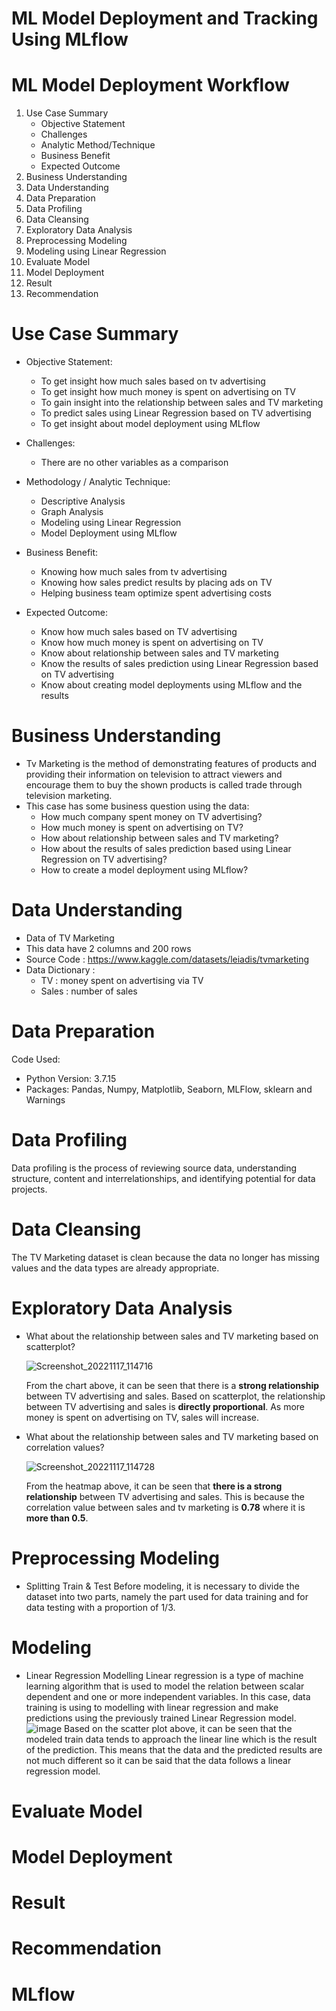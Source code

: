 # ML Model Deployment and Tracking Using MLflow

# ML Model Deployment Workflow
1. Use Case Summary
    - Objective Statement
    - Challenges
    - Analytic Method/Technique
    - Business Benefit
    - Expected Outcome
2. Business Understanding
3. Data Understanding
4. Data Preparation
5. Data Profiling
6. Data Cleansing
7. Exploratory Data Analysis
8. Preprocessing Modeling
9. Modeling using Linear Regression
10. Evaluate Model
11. Model Deployment
12. Result
13. Recommendation

# Use Case Summary
- Objective Statement:
  - To get insight how much sales based on tv advertising
  - To get insight how much money is spent on advertising on TV
  - To gain insight into the relationship between sales and TV marketing
  - To predict sales using Linear Regression based on TV advertising
  - To get insight about model deployment using MLflow

- Challenges:
  - There are no other variables as a comparison

- Methodology / Analytic Technique:
  - Descriptive Analysis
  - Graph Analysis
  - Modeling using Linear Regression
  - Model Deployment using MLflow

- Business Benefit:
  - Knowing how much sales from tv advertising
  - Knowing how sales predict results by placing ads on TV
  - Helping business team optimize spent advertising costs

- Expected Outcome:
  - Know how much sales based on TV advertising
  - Know how much money is spent on advertising on TV
  - Know about relationship between sales and TV marketing
  - Know the results of sales prediction using Linear Regression based on TV advertising
  - Know about creating model deployments using MLflow and the results

# Business Understanding
- Tv Marketing is the method of demonstrating features of products and providing their information on television to attract viewers and encourage them to buy the shown products is called trade through television marketing.
- This case has some business question using the data:
   - How much company spent money on TV advertising?
   - How much money is spent on advertising on TV?
   - How about relationship between sales and TV marketing?
   - How about the results of sales prediction based using Linear Regression on TV advertising?
   - How to create a model deployment using MLflow?

# Data Understanding

- Data of TV Marketing
- This data have 2 columns and 200 rows
- Source Code : https://www.kaggle.com/datasets/leiadis/tvmarketing
- Data Dictionary :
  - TV : money spent on advertising via TV
  - Sales : number of sales

# Data Preparation
Code Used:
- Python Version: 3.7.15
- Packages: Pandas, Numpy, Matplotlib, Seaborn, MLFlow, sklearn and Warnings

# Data Profiling
Data profiling is the process of reviewing source data, understanding structure, content and interrelationships, and identifying potential for data projects.

# Data Cleansing
The TV Marketing dataset is clean because the data no longer has missing values and the data types are already appropriate.

# Exploratory Data Analysis
- What about the relationship between sales and TV marketing based on scatterplot?

    ![Screenshot_20221117_114716](https://user-images.githubusercontent.com/113869968/202358667-52ae25b2-3ed8-4439-bf13-aa993a1506d8.png)
    
    From the chart above, it can be seen that there is a **strong relationship** between TV advertising and sales. Based on scatterplot, the relationship between TV advertising and sales is **directly proportional**. As more money is spent on advertising on TV, sales will increase.

- What about the relationship between sales and TV marketing based on correlation values?

    ![Screenshot_20221117_114728](https://user-images.githubusercontent.com/113869968/202358672-8c995eac-ffca-4126-aa17-d1c6d793b213.png)
    
    From the heatmap above, it can be seen that **there is a strong relationship** between TV advertising and sales. This is because the correlation value between sales and tv marketing is **0.78** where it is **more than 0.5**.
    
# Preprocessing Modeling
- Splitting Train & Test
    Before modeling, it is necessary to divide the dataset into two parts, namely the part used for data training and for data testing with a proportion of 1/3.

# Modeling
- Linear Regression Modelling
    Linear regression is a type of machine learning algorithm that is used to model the relation between scalar dependent and one or more independent variables.
    In this case, data training is using to modelling with linear regression and make predictions using the previously trained Linear Regression model.
    ![image](https://user-images.githubusercontent.com/113870005/202447581-f9197648-2c8d-4890-b79b-ba1806d2667c.png)
Based on the scatter plot above, it can be seen that the modeled train data tends to approach the linear line which is the result of the prediction. This means that the data and the predicted results are not much different so it can be said that the data follows a linear regression model.
    
# Evaluate Model

# Model Deployment

# Result

# Recommendation

# MLflow
